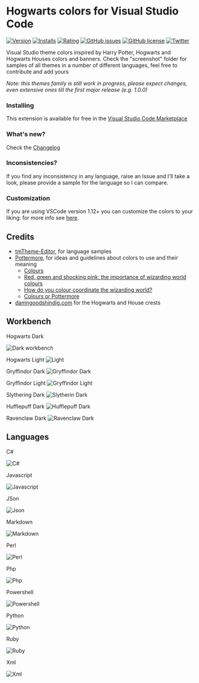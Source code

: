 
# Hogwarts colors for Visual Studio Code

[![Version](https://vsmarketplacebadge.apphb.com/version/carlocardella.hogwarts-colors-dark.svg)](https://marketplace.visualstudio.com/items?itemName=CarloCardella.hogwarts-colors-dark)
[![Installs](https://vsmarketplacebadge.apphb.com/installs/carlocardella.hogwarts-colors-dark.svg)](https://marketplace.visualstudio.com/items?itemName=CarloCardella.hogwarts-colors-dark)
[![Rating](https://vsmarketplacebadge.apphb.com/rating/carlocardella.hogwarts-colors-dark.svg)](#)
[![GitHub issues](https://img.shields.io/github/issues/carlocardella/hogwarts-colors-for-vscode.svg)](https://github.com/carlocardella/hogwarts-colors-for-vscode/issues)
[![GitHub license](https://img.shields.io/github/license/carlocardella/hogwarts-colors-for-vscode.svg)](https://github.com/carlocardella/hogwarts-colors-for-vscode/blob/master/LICENSE.md)
[![Twitter](https://img.shields.io/twitter/url/https/github.com/carlocardella/hogwarts-colors-for-vscode.svg?style=social)](https://twitter.com/intent/tweet?text=Wow:&url=https%3A%2F%2Fgithub.com%2Fcarlocardella%2Fhogwarts-colors-for-vscode)

Visual Studio theme colors inspired by Harry Potter, Hogwarts and Hogwarts Houses colors and banners.
Check the "screenshot" folder for samples of all themes in a number of different languages, feel free to contribute and add yours

_Note: this themes family is still work in progress, please expect changes, even extensive ones till the first major release (e.g. 1.0.0)_

### Installing

This extension is available for free in the [Visual Studio Code Marketplace](https://marketplace.visualstudio.com/items?itemName=CarloCardella.hogwarts-colors-dark)

### What's new?

Check the [Changelog](CHANGELOG.md)

### Inconsistencies?

If you find any inconsistency in any language, raise an Issue and I'll take a look, please provide a sample for the language so I can compare.

### Customization

If you are using VSCode version 1.12+ you can customize the colors to your liking: for more info see [here](https://code.visualstudio.com/docs/getstarted/theme-color-reference).

## Credits

- [tmTheme-Editor](https://github.com/aziz/tmTheme-Editor), for language samples
- [Pottermore](https://www.pottermore.com), for ideas and guidelines about colors to use and their meaning
    - [Colours](https://www.pottermore.com/writing-by-jk-rowling/colours)
    - [Red, green and shocking pink: the importance of wizarding world colours](https://www.pottermore.com/features/importance-of-wizarding-world-colours)
    - [How do you colour coordinate the wizarding world?](https://www.pottermore.com/features/Colour-coordinating-the-wizarding-world)
    - [Colours or Pottermore](https://images.ctfassets.net/bxd3o8b291gf/1o1zcpziH6uukemigE4yCa/b6895a88989fc821a23a58eac8b123ec/ColoursofPottermore_03.jpg?w=1330)
- [damngoodshindig.com](http://damngoodshindig.com/2016/11/03/printable-hogwarts-house-crests/) for the Hogwarts and House crests

## Workbench 

Hogwarts Dark

![Dark workbench](screenshots/howarts-dark-workbench.png)

Hogwarts Light
![Light](screenshots/hogwarts-light-workbench.png)

Gryffindor Dark
![Gryffindor Dark](screenshots/gryffindor-dark-workbench.png)

Gryffindor Light
![Gryffindor Light](screenshots/gryffindor-light-workbench.png)

Slythering Dark
![Slytherin Dark](screenshots/slytherin-dark-workbench.png)

Hufflepuff Dark
![Hufflepuff Dark](screenshots/hufflepuff-dark-workbench.png)

Ravenclaw Dark
![Ravenclaw Dark](screenshots/ravenclaw-dark-workbench.png)

## Languages

C#

![C#](screenshots/hogwarts-dark-CSharp.png)

Javascript 

![Javascript](screenshots/hogwarts-dark-javascript.png)

JSon 

![Json](screenshots/hogwarts-dark-json.png)

Markdown 

![Markdown](screenshots/hogwarts-dark-markdown.png)

Perl 

![Perl](screenshots/hogwarts-dark-perl.png)

Php 

![Php](screenshots/hogwarts-dark-php.png)

Powershell 

![Powershell](screenshots/hogwarts-dark-powershell.png)

Python 

![Python](screenshots/hogwarts-dark-python.png)

Ruby 

![Ruby](screenshots/hogwarts-dark-ruby.png)

Xml 

![Xml](screenshots/hogwarts-dark-xml.png)
